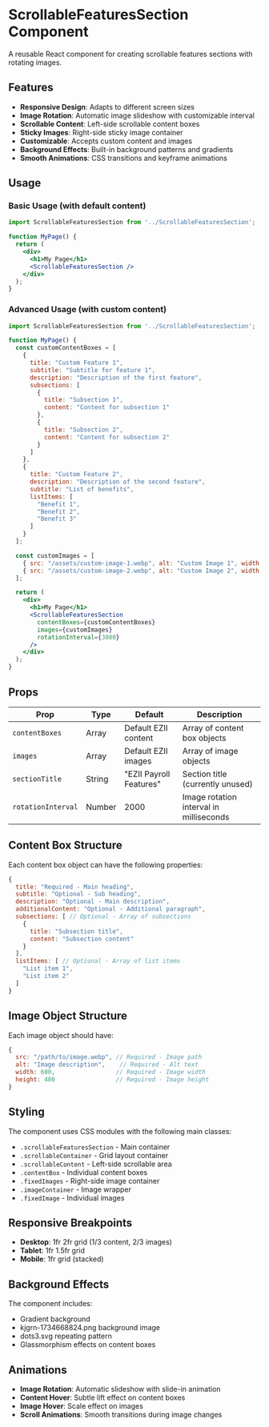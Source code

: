 # ScrollableFeaturesSection Component

A reusable React component for creating scrollable features sections with rotating images.

## Features

- **Responsive Design**: Adapts to different screen sizes
- **Image Rotation**: Automatic image slideshow with customizable interval
- **Scrollable Content**: Left-side scrollable content boxes
- **Sticky Images**: Right-side sticky image container
- **Customizable**: Accepts custom content and images
- **Background Effects**: Built-in background patterns and gradients
- **Smooth Animations**: CSS transitions and keyframe animations

## Usage

### Basic Usage (with default content)

```jsx
import ScrollableFeaturesSection from '../ScrollableFeaturesSection';

function MyPage() {
  return (
    <div>
      <h1>My Page</h1>
      <ScrollableFeaturesSection />
    </div>
  );
}
```

### Advanced Usage (with custom content)

```jsx
import ScrollableFeaturesSection from '../ScrollableFeaturesSection';

function MyPage() {
  const customContentBoxes = [
    {
      title: "Custom Feature 1",
      subtitle: "Subtitle for feature 1",
      description: "Description of the first feature",
      subsections: [
        {
          title: "Subsection 1",
          content: "Content for subsection 1"
        },
        {
          title: "Subsection 2", 
          content: "Content for subsection 2"
        }
      ]
    },
    {
      title: "Custom Feature 2",
      description: "Description of the second feature",
      subtitle: "List of benefits",
      listItems: [
        "Benefit 1",
        "Benefit 2",
        "Benefit 3"
      ]
    }
  ];

  const customImages = [
    { src: "/assets/custom-image-1.webp", alt: "Custom Image 1", width: 600, height: 400 },
    { src: "/assets/custom-image-2.webp", alt: "Custom Image 2", width: 600, height: 400 }
  ];

  return (
    <div>
      <h1>My Page</h1>
      <ScrollableFeaturesSection 
        contentBoxes={customContentBoxes}
        images={customImages}
        rotationInterval={3000}
      />
    </div>
  );
}
```

## Props

| Prop | Type | Default | Description |
|------|------|---------|-------------|
| `contentBoxes` | Array | Default EZII content | Array of content box objects |
| `images` | Array | Default EZII images | Array of image objects |
| `sectionTitle` | String | "EZII Payroll Features" | Section title (currently unused) |
| `rotationInterval` | Number | 2000 | Image rotation interval in milliseconds |

## Content Box Structure

Each content box object can have the following properties:

```javascript
{
  title: "Required - Main heading",
  subtitle: "Optional - Sub heading", 
  description: "Optional - Main description",
  additionalContent: "Optional - Additional paragraph",
  subsections: [ // Optional - Array of subsections
    {
      title: "Subsection title",
      content: "Subsection content"
    }
  ],
  listItems: [ // Optional - Array of list items
    "List item 1",
    "List item 2"
  ]
}
```

## Image Object Structure

Each image object should have:

```javascript
{
  src: "/path/to/image.webp", // Required - Image path
  alt: "Image description",    // Required - Alt text
  width: 600,                 // Required - Image width
  height: 400                 // Required - Image height
}
```

## Styling

The component uses CSS modules with the following main classes:

- `.scrollableFeaturesSection` - Main container
- `.scrollableContainer` - Grid layout container
- `.scrollableContent` - Left-side scrollable area
- `.contentBox` - Individual content boxes
- `.fixedImages` - Right-side image container
- `.imageContainer` - Image wrapper
- `.fixedImage` - Individual images

## Responsive Breakpoints

- **Desktop**: 1fr 2fr grid (1/3 content, 2/3 images)
- **Tablet**: 1fr 1.5fr grid
- **Mobile**: 1fr grid (stacked)

## Background Effects

The component includes:
- Gradient background
- kjgrn-1734668824.png background image
- dots3.svg repeating pattern
- Glassmorphism effects on content boxes

## Animations

- **Image Rotation**: Automatic slideshow with slide-in animation
- **Content Hover**: Subtle lift effect on content boxes
- **Image Hover**: Scale effect on images
- **Scroll Animations**: Smooth transitions during image changes 